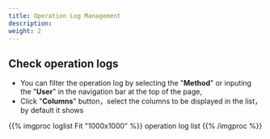 ```yaml
---
title: Operation Log Management
description: 
weight: 2
---
```


## Check operation logs
  * You can filter the operation log by selecting the "**Method**" or inputing the "**User**" in the navigation bar at the top of the page, 
  * Click "**Columns**" button，select the columns to be displayed in the list，by default it shows 

{{% imgproc loglist Fit "1000x1000" %}}
operation log list
{{% /imgproc %}}


